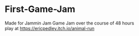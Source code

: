 # First-Game-Jam
Made for Jammin Jam Game Jam over the course of 48 hours<br>
play at https://ericpedley.itch.io/animal-run
